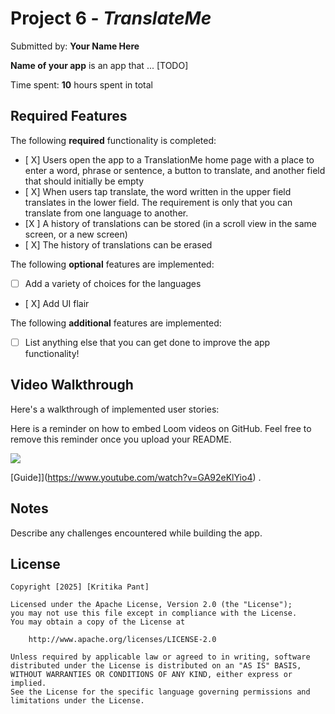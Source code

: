 # Project 6 - *TranslateMe*

Submitted by: **Your Name Here**

**Name of your app** is an app that ... [TODO] 

Time spent: **10** hours spent in total

## Required Features

The following **required** functionality is completed:

- [ X] Users open the app to a TranslationMe home page with a place to enter a word, phrase or sentence, a button to translate, and another field that should initially be empty
- [ X] When users tap translate, the word written in the upper field translates in the lower field. The requirement is only that you can translate from one language to another.
- [X ] A history of translations can be stored (in a scroll view in the same screen, or a new screen)
- [ X] The history of translations can be erased
 
The following **optional** features are implemented:

- [ ] Add a variety of choices for the languages
- [ X] Add UI flair

The following **additional** features are implemented:

- [ ] List anything else that you can get done to improve the app functionality!

## Video Walkthrough

Here's a walkthrough of implemented user stories:

Here is a reminder on how to embed Loom videos on GitHub. Feel free to remove this reminder once you upload your README. 
<div>
    <a href="https://www.loom.com/share/3f90ea2373634200a2edc962b1b9374c">
      <img style="max-width:300px;" src="https://cdn.loom.com/sessions/thumbnails/3f90ea2373634200a2edc962b1b9374c-22f49ea86dfc9d99-full-play.gif">
    </a>
  </div>

[Guide]](https://www.youtube.com/watch?v=GA92eKlYio4) .

## Notes

Describe any challenges encountered while building the app.

## License

    Copyright [2025] [Kritika Pant]

    Licensed under the Apache License, Version 2.0 (the "License");
    you may not use this file except in compliance with the License.
    You may obtain a copy of the License at

        http://www.apache.org/licenses/LICENSE-2.0

    Unless required by applicable law or agreed to in writing, software
    distributed under the License is distributed on an "AS IS" BASIS,
    WITHOUT WARRANTIES OR CONDITIONS OF ANY KIND, either express or implied.
    See the License for the specific language governing permissions and
    limitations under the License.
